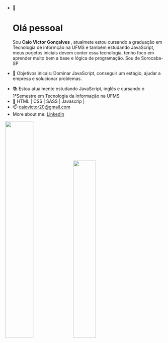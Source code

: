 - 👋 <h1> Olá pessoal</h1>
  Sou <strong>Caio Victor Gonçalves </strong>, atualmete estou cursando a graduação em Tecnologia de informção na UFMS e também estudando JavaScript, meus porjetos iniciais devem conter essa tecnologia, tenho foco em aprender muito bem a base e lógica de programação. Sou de Sorocaba-SP

* 🎯 Objetivos inicais: Dominar JavaScript, conseguir um estágio, ajudar a empresa e solucionar problemas.

- 📚 Estou atualmente estudando JavaScript, inglês e cursando o 1°Semestre em Tecnologia da Informação na UFMS
- 🌱  HTML | CSS | SASS | Javascrip |
- 📫 <a href="mailto:caiovictor20@gmail.com">caiovictor20@gmail.com</a> 
- More about me: <a href="https://www.linkedin.com/in/caio-gon%C3%A7alves-288745a5/">Linkedin</a>
 
<div>
  <img width="42%" src="https://github-readme-stats.vercel.app/api?username=Caiof13Dev&theme=dracula">
  <img width="38%" src="https://github-readme-stats.vercel.app/api/top-langs/?username=Caiof13Dev&layout=compact&theme=dracula">
  
<!-- [![Anurag's GitHub stats](https://github-readme-stats.vercel.app/api?username=Caiof13Dev&theme=dracula)](https://github.com/anuraghazra/github-readme-stats)
[![Top Langs](https://github-readme-stats.vercel.app/api/top-langs/?username=Caiof13Dev&layout=compact&theme=dracula)](https://github.com/Caiof13Dev/github-readme-stats) -->
</div>
